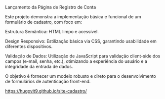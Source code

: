 Lançamento da Página de Registro de Conta


Este projeto demonstra a implementação básica e funcional de um formulário de cadastro, com foco em:

Estrutura Semântica: HTML limpo e acessível.

Design Responsivo: Estilização básica via CSS, garantindo usabilidade em diferentes dispositivos.

Validação de Dados: Utilização de JavaScript para validação client-side dos campos (e-mail, senha, etc.), otimizando a experiência do usuário e a integridade da entrada de dados.

O objetivo é fornecer um modelo robusto e direto para o desenvolvimento de formulários de autenticação front-end.

https://hugovit9.github.io/site-cadastro/
